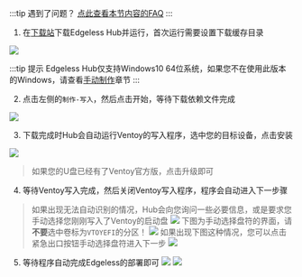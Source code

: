 :::tip 遇到了问题？
[点此查看本节内容的FAQ](../faq/fail2burn.md) 
:::

1. 在[下载站](https://down.edgeless.top)下载Edgeless Hub并运行，首次运行需要设置下载缓存目录

![](https://pineapple.edgeless.top/picbed/wiki/img/013526.jpg)

:::tip 提示
Edgeless Hub仅支持Windows10 64位系统，如果您不在使用此版本的Windows，请查看[手动制作](burn_manual.md)章节
:::

2. 点击左侧的`制作-写入`，然后点击开始，等待下载依赖文件完成

![](https://pineapple.edgeless.top/picbed/wiki/img/013951.jpg)

3. 下载完成时Hub会自动运行Ventoy的写入程序，选中您的目标设备，点击安装

![](https://pineapple.edgeless.top/picbed/wiki/img/014217.jpg)

> 如果您的U盘已经有了Ventoy官方版，点击升级即可

4. 等待Ventoy写入完成，然后关闭Ventoy写入程序，程序会自动进入下一步骤

> 如果出现无法自动识别的情况，Hub会向您询问一些必要信息，或是要求您手动选择您刚刚写入了Ventoy的启动盘
> ![](https://pineapple.edgeless.top/picbed/wiki/img/014618.jpg)
> 下图为手动选择盘符的界面，请**不要**选中卷标为`VTOYEFI`的分区！
> ![](https://pineapple.edgeless.top/picbed/wiki/img/014639.jpg)
> 如果出现下图这种情况，您可以点击紧急出口按钮手动选择盘符进入下一步
> ![](https://pineapple.edgeless.top/picbed/wiki/img/014820.jpg)

5. 等待程序自动完成Edgeless的部署即可
![](https://pineapple.edgeless.top/picbed/wiki/img/Cache_-199db6e4970fc3df..jpg)
![](https://pineapple.edgeless.top/picbed/wiki/img/Cache_-425e4960cf0bcb02..jpg)
